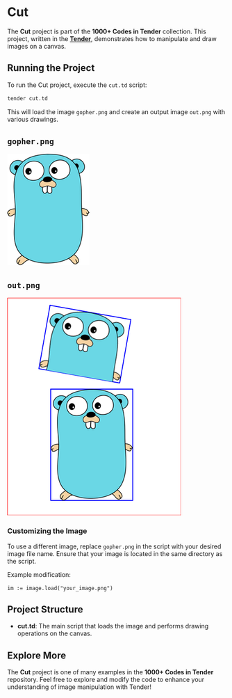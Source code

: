 # Cut

The **Cut** project is part of the **1000+ Codes in Tender** collection. This project, written in the [**Tender**](https://github.com/2dprototype/tender), demonstrates how to manipulate and draw images on a canvas.

## Running the Project

To run the Cut project, execute the `cut.td` script:

```bash
tender cut.td
```

This will load the image `gopher.png` and create an output image `out.png` with various drawings.

## `gopher.png`
![preview](./gopher.png)

## `out.png`
![preview](./out.png)
### Customizing the Image

To use a different image, replace `gopher.png` in the script with your desired image file name. Ensure that your image is located in the same directory as the script.

Example modification:

```tender
im := image.load("your_image.png")
```

## Project Structure

- **cut.td**: The main script that loads the image and performs drawing operations on the canvas.

## Explore More

The **Cut** project is one of many examples in the **1000+ Codes in Tender** repository. Feel free to explore and modify the code to enhance your understanding of image manipulation with Tender!
